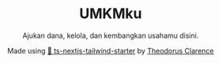 <div align="center">
  <h1>UMKMku</h1>
  
  <p>Ajukan dana, kelola, dan kembangkan usahamu disini.</p>
  
  <p>Made using <a href="https://github.com/theodorusclarence/ts-nextjs-tailwind-starter">🔋 ts-nextjs-tailwind-starter</a> by <a href="https://theodorusclarence.com">Theodorus Clarence</a></p>
</div>
